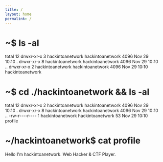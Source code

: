 ```yaml
---
title: /
layout: home
permalink: /
---
```

# ~$ ls -al

total 12
drwxr-xr-x 3 hackintoanetwork hackintoanetwork 4096 Nov 29 10:10 .
drwxr-xr-x 8 hackintoanetwork hackintoanetwork 4096 Nov 29 10:10 ..
drwxr-xr-x 2 hackintoanetwork hackintoanetwork 4096 Nov 29 10:10 hackintoanetwork
                                                                                                                                          
# ~$ cd ./hackintoanetwork && ls -al

total 12
drwxr-xr-x 2 hackintoanetwork hackintoanetwork 4096 Nov 29 10:10 .
drwxr-xr-x 8 hackintoanetwork hackintoanetwork 4096 Nov 29 10:10 ..
-rw-r----r---- 1 hackintoanetwork hackintoanetwork   53 Nov 29 10:10 profile

# ~/hackintoanetwork$ cat profile

Hello I'm hackintoanetwork.
Web Hacker & CTF Player.

